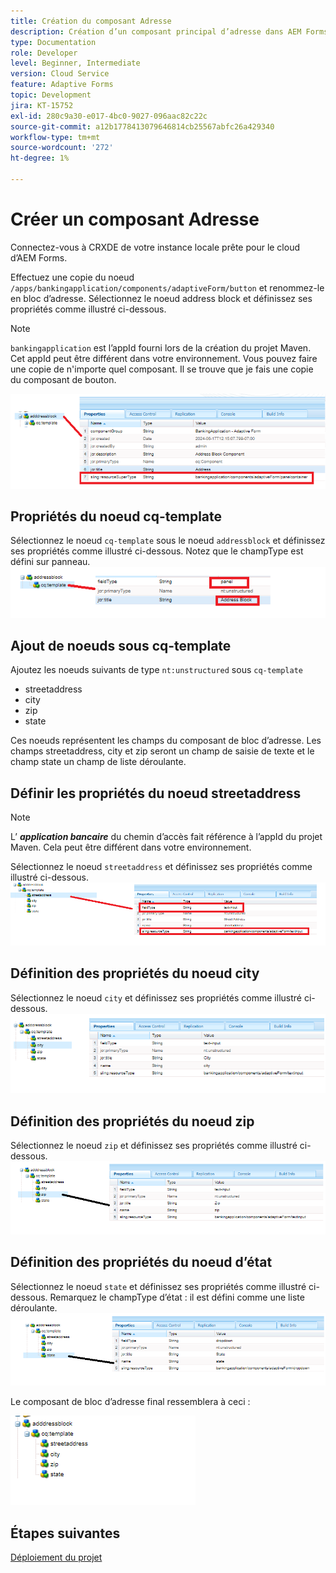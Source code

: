 ```yaml
---
title: Création du composant Adresse
description: Création d’un composant principal d’adresse dans AEM Forms Cloud Service
type: Documentation
role: Developer
level: Beginner, Intermediate
version: Cloud Service
feature: Adaptive Forms
topic: Development
jira: KT-15752
exl-id: 280c9a30-e017-4bc0-9027-096aac82c22c
source-git-commit: a12b1778413079646814cb25567abfc26a429340
workflow-type: tm+mt
source-wordcount: '272'
ht-degree: 1%

---
```


# Créer un composant Adresse

Connectez-vous à CRXDE de votre instance locale prête pour le cloud d’AEM Forms.

Effectuez une copie du noeud ``/apps/bankingapplication/components/adaptiveForm/button`` et renommez-le en bloc d’adresse. Sélectionnez le noeud address block et définissez ses propriétés comme illustré ci-dessous.

>[!NOTE]
>
> ``bankingapplication`` est l’appId fourni lors de la création du projet Maven. Cet appId peut être différent dans votre environnement. Vous pouvez faire une copie de n&#39;importe quel composant. Il se trouve que je fais une copie du composant de bouton.


![address-bloc](assets/address-properties.png)

## Propriétés du noeud cq-template

Sélectionnez le noeud ``cq-template`` sous le noeud ``addressblock`` et définissez ses propriétés comme illustré ci-dessous. Notez que le champType est défini sur panneau.
![cq-template](assets/cq-template.png)

## Ajout de noeuds sous cq-template

Ajoutez les noeuds suivants de type ``nt:unstructured`` sous ``cq-template``

* streetaddress
* city
* zip
* state

Ces noeuds représentent les champs du composant de bloc d’adresse. Les champs streetaddress, city et zip seront un champ de saisie de texte et le champ state un champ de liste déroulante.

## Définir les propriétés du noeud streetaddress

>[!NOTE]
>
> L’ **_application bancaire_** du chemin d’accès fait référence à l’appId du projet Maven. Cela peut être différent dans votre environnement.

Sélectionnez le noeud ``streetaddress`` et définissez ses propriétés comme illustré ci-dessous.
![street-address](assets/streetaddress.png)

## Définition des propriétés du noeud city

Sélectionnez le noeud ``city`` et définissez ses propriétés comme illustré ci-dessous.
![city](assets/city.png)

## Définition des propriétés du noeud zip

Sélectionnez le noeud ``zip`` et définissez ses propriétés comme illustré ci-dessous.
![zip](assets/zip.png)

## Définition des propriétés du noeud d’état

Sélectionnez le noeud ``state`` et définissez ses propriétés comme illustré ci-dessous. Remarquez le champType d’état : il est défini comme une liste déroulante.
![state](assets/state.png)

Le composant de bloc d’adresse final ressemblera à ceci :

![final-address](assets/crx-address-block.png)

## Étapes suivantes

[Déploiement du projet](./deploy-your-project.md)
